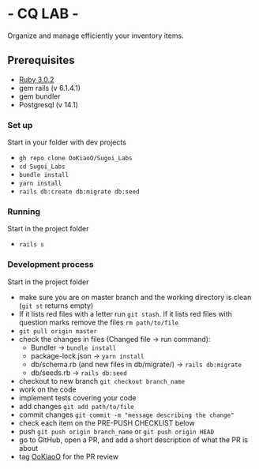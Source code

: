 # - CQ LAB -
Organize and manage efficiently your inventory items.

## Prerequisites

- [Ruby 3.0.2](https://www.ruby-lang.org/en/downloads/)
- gem rails (v 6.1.4.1)
- gem bundler
- Postgresql (v 14.1) 

### Set up

Start in your folder with dev projects

- `gh repo clone OoKiaoO/Sugoi_Labs`
- `cd Sugoi_Labs`
- `bundle install`
- `yarn install`
- `rails db:create db:migrate db:seed`

### Running

Start in the project folder

- `rails s`

### Development process

Start in the project folder

- make sure you are on master branch and the working directory is clean (`git st` returns empty)
- If it lists red files with a letter run `git stash`. If it lists red files with question marks remove the files `rm path/to/file`
- `git pull origin master`
- check the changes in files (Changed file -> run command):
    - Bundler -> `bundle install`
    - package-lock.json -> `yarn install`
    - db/schema.rb (and new files in db/migrate/) -> `rails db:migrate`
    - db/seeds.rb -> `rails db:seed`
- checkout to new branch `git checkout branch_name`
- work on the code
- implement tests covering your code
- add changes `git add path/to/file`
- commit changes `git commit -m "message describing the change"`
- check each item on the PRE-PUSH CHECKLIST below
- push `git push origin branch_name` or `git push origin HEAD`
- go to GitHub, open a PR, and add a short description of what the PR is about
- tag [OoKiaoO](https://github.com/OoKiaoO) for the PR review
